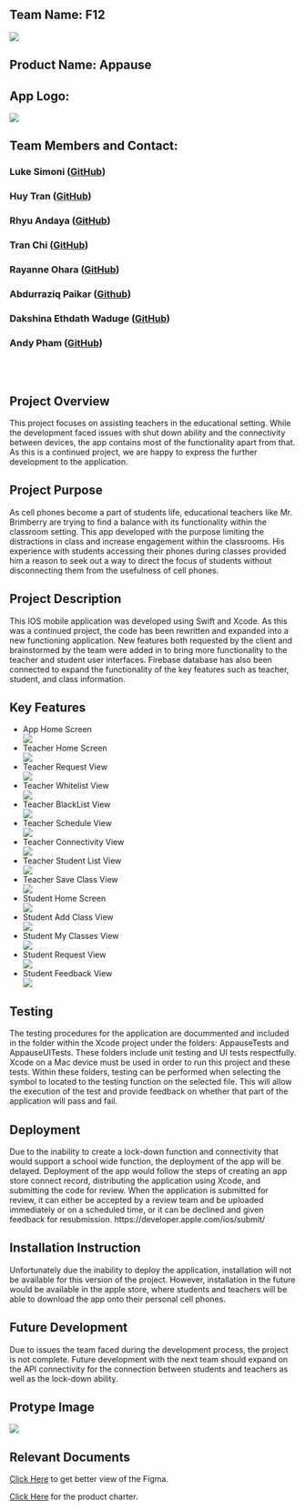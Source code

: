 <h2>Team Name: F12</h2>
<img src="https://github.com/WiiTran/Appause-F12Team/assets/157750304/7bda7850-b68d-49b9-afeb-d9295e9300d1">
<h2>Product Name: Appause</h2>
<h2>App Logo:</h2>
<img src="https://github.com/WiiTran/Appause-F12Team/assets/157750304/8c5ee0bd-9deb-44d2-8be8-2c7513888988">

<h2>Team Members and Contact:</h2> 
<h3>Luke Simoni (<a href="https://github.com/Lsimoni1">GitHub</a>)</</h3>
<h3>Huy Tran (<a href="https://github.com/WiiTran">GitHub</a>)</h3>
<h3>Rhyu Andaya (<a href="https://github.com/RhyuAndaya">GitHub</a>)</h3>
<h3>Tran Chi (<a href="https://github.com/Tracychi93">GitHub</a>)</h3>
<h3>Rayanne Ohara  (<a href="https://github.com/TotoBroo">GitHub</a>)</</h3>
<h3>Abdurraziq Paikar (<a href="https://github.com/Abdurraziqp">Github</a>)</h3>
<h3>Dakshina Ethdath Waduge (<a href="https://github.com/Dash-007">GitHub</a>)</h3>
<h3>Andy Pham (<a href="https://github.com/ap2024">GitHub</a>)</h3><br/><br/>

<h2>Project Overview </h2>
<p> This project focuses on assisting teachers in the educational setting. While the development faced issues with shut down ability and the connectivity between devices, the app contains most of the functionality apart from that. As this is a continued project, we are happy to express the further development to the application. </p>

<h2>Project Purpose</h2>
<p> As cell phones become a part of students life, educational teachers like Mr. Brimberry are trying to find a balance with its functionality within the classroom setting. This app developed with the purpose limiting the distractions in class and increase engagement within the classrooms. His experience with students accessing their phones during classes provided him a reason to seek out a way to direct the focus of students without disconnecting them from the usefulness of cell phones. </p>

<h2>Project Description</h2>
<p> This IOS mobile application was developed using Swift and Xcode. As this was a continued project, the code has been rewritten and expanded into a new functioning application. New features both requested by the client and brainstormed by the team were added in to bring more functionality to the teacher and student user interfaces. Firebase database has also been connected to expand the functionality of the key features such as teacher, student, and class information. </p>

<h2>Key Features</h2>
  <ul>
    <li>App Home Screen</li>
<img src="https://github.com/WiiTran/Appause_TeamF12/blob/87c159b42188e0cda9f8bfc65456e3cc75b49219/readmepng/home.png">
    <li>Teacher Home Screen</li>
<img src="https://github.com/WiiTran/Appause_TeamF12/blob/87c159b42188e0cda9f8bfc65456e3cc75b49219/readmepng/teacherhome.png">
    <li>Teacher Request View</li>
<img src="https://github.com/WiiTran/Appause_TeamF12/blob/87c159b42188e0cda9f8bfc65456e3cc75b49219/readmepng/teacherrequest.png">
    <li>Teacher Whitelist View</li>
<img src="https://github.com/WiiTran/Appause_TeamF12/blob/87c159b42188e0cda9f8bfc65456e3cc75b49219/readmepng/whitelist.png">
    <li>Teacher BlackList View</li>
<img src="https://github.com/WiiTran/Appause_TeamF12/blob/87c159b42188e0cda9f8bfc65456e3cc75b49219/readmepng/blacklist.png">
      <li>Teacher Schedule View</li>
<img src="https://github.com/WiiTran/Appause_TeamF12/blob/87c159b42188e0cda9f8bfc65456e3cc75b49219/readmepng/schedule.png">
    <li>Teacher Connectivity View</li>
<img src="https://github.com/WiiTran/Appause_TeamF12/blob/87c159b42188e0cda9f8bfc65456e3cc75b49219/readmepng/connectivity.png">
    <li>Teacher Student List View</li>
<img src="https://github.com/WiiTran/Appause_TeamF12/blob/87c159b42188e0cda9f8bfc65456e3cc75b49219/readmepng/studentlist.png">
    <li>Teacher Save Class View</li>
<img src="https://github.com/WiiTran/Appause_TeamF12/blob/87c159b42188e0cda9f8bfc65456e3cc75b49219/readmepng/saveclass.png">
    <li>Student Home Screen</li>
<img src="https://github.com/WiiTran/Appause_TeamF12/blob/87c159b42188e0cda9f8bfc65456e3cc75b49219/readmepng/studenthome.png">
    <li>Student Add Class View</li>
<img src="https://github.com/WiiTran/Appause_TeamF12/blob/87c159b42188e0cda9f8bfc65456e3cc75b49219/readmepng/addclass.png">
    <li>Student My Classes View</li>
<img src="https://github.com/WiiTran/Appause_TeamF12/blob/87c159b42188e0cda9f8bfc65456e3cc75b49219/readmepng/myclasses.png">
    <li>Student Request View</li>
<img src="https://github.com/WiiTran/Appause_TeamF12/blob/87c159b42188e0cda9f8bfc65456e3cc75b49219/readmepng/submitrequest.png">
    <li>Student Feedback View</li>
<img src="https://github.com/WiiTran/Appause_TeamF12/blob/87c159b42188e0cda9f8bfc65456e3cc75b49219/readmepng/submitfeedback.png">
  </ul>

<h2>Testing</h2>
<p>The testing procedures for the application are docummented and included in the folder within the Xcode project under the folders: AppauseTests and AppauseUITests. These folders include unit testing and UI tests respectfully. Xcode on a Mac device must be used in order to run this project and these tests. Within these folders, testing can be performed when selecting the symbol to located to the testing function on the selected file. This will allow the execution of the test and provide feedback on whether that part of the application will pass and fail. </p>
<h2>Deployment</h2>
<p>Due to the inability to create a lock-down function and connectivity that would support a school wide function, the deployment of the app will be delayed. Deployment of the app would follow the steps of creating an app store connect record, distributing the application using Xcode, and submitting the code for review. When the application is submitted for review, it can either be accepted by a review team and be uploaded immediately or on a scheduled time, or it can be declined and given feedback for resubmission. https://developer.apple.com/ios/submit/ </p>
<h2>Installation Instruction</h2>
<p>Unfortunately due the inability to deploy the application, installation will not be available for this version of the project. However, installation in the future would be available in the apple store, where students and teachers will be able to download the app onto their personal cell phones.  </p>

<h2>Future Development</h2>
<p>Due to issues the team faced during the development process, the project is not complete. Future development with the next team should expand on the API connectivity for the connection between students and teachers as well as the lock-down ability. </p>
 
<h2>Protype Image</h2>
  <img src="https://github.com/WiiTran/Appause_TeamF12/blob/main/Appause_Figma.png">

<h2>Relevant Documents</h2>
  </p><a href="https://www.figma.com/file/58eXXgO5sQRfMzSKdFACq2/appause-figjam?type=whiteboard&node-id=0-1"> Click Here</a> to get better view of the Figma. </p>
   </p><a href="https://mysacstate-my.sharepoint.com/:w:/r/personal/lsimoni_csus_edu/_layouts/15/Doc.aspx?sourcedoc=%7B804A1DDF-1D1C-41D6-BB1C-7059EBC268EB%7D&file=Project%20Charter%20(Team%20F12).docx&action=default&mobileredirect=true"> Click Here</a>  for the product charter. </p>


